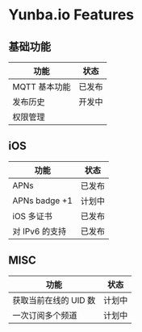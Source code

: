 # Yunba.io Features

## 基础功能
| 功能 | 状态 |
| ---- | ---- |
| MQTT 基本功能 | 已发布 |
| 发布历史 | 开发中 |
| 权限管理 |  |

## iOS
| 功能 | 状态 |
| ---- | ---- |
| APNs | 已发布 |
| APNs badge +1 | 计划中 |
| iOS 多证书| 已发布|
| 对 IPv6 的支持|已发布|

## MISC
| 功能 | 状态 |
| ---- | ---- |
|获取当前在线的 UID 数|计划中|
|一次订阅多个频道|计划中|
